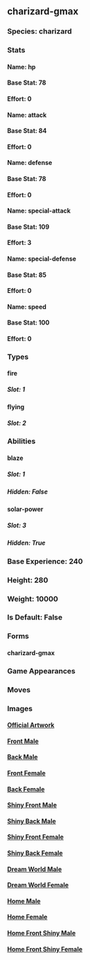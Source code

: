 ## charizard-gmax
### Species: charizard
### Stats
#### Name: hp
#### Base Stat: 78
#### Effort: 0
#### Name: attack
#### Base Stat: 84
#### Effort: 0
#### Name: defense
#### Base Stat: 78
#### Effort: 0
#### Name: special-attack
#### Base Stat: 109
#### Effort: 3
#### Name: special-defense
#### Base Stat: 85
#### Effort: 0
#### Name: speed
#### Base Stat: 100
#### Effort: 0
### Types
#### fire
##### Slot: 1
#### flying
##### Slot: 2
### Abilities
#### blaze
##### Slot: 1
##### Hidden: False
#### solar-power
##### Slot: 3
##### Hidden: True
### Base Experience: 240
### Height: 280
### Weight: 10000
### Is Default: False
### Forms
#### charizard-gmax
### Game Appearances
### Moves
### Images
#### [Official Artwork](https://raw.githubusercontent.com/PokeAPI/sprites/master/sprites/pokemon/other/official-artwork/10187.png)
#### [Front Male](https://raw.githubusercontent.com/PokeAPI/sprites/master/sprites/pokemon/10187.png)
#### [Back Male](https://raw.githubusercontent.com/PokeAPI/sprites/master/sprites/pokemon/back/10187.png)
#### [Front Female](None)
#### [Back Female](None)
#### [Shiny Front Male](https://raw.githubusercontent.com/PokeAPI/sprites/master/sprites/pokemon/shiny/10187.png)
#### [Shiny Back Male](https://raw.githubusercontent.com/PokeAPI/sprites/master/sprites/pokemon/back/10187.png)
#### [Shiny Front Female](None)
#### [Shiny Back Female](None)
#### [Dream World Male](None)
#### [Dream World Female](None)
#### [Home Male](https://raw.githubusercontent.com/PokeAPI/sprites/master/sprites/pokemon/other/home/10187.png)
#### [Home Female](None)
#### [Home Front Shiny Male](https://raw.githubusercontent.com/PokeAPI/sprites/master/sprites/pokemon/other/home/shiny/10187.png)
#### [Home Front Shiny Female](None)